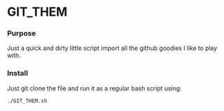 # GIT_THEM

### Purpose

Just a quick and dirty little script import all the github goodies I like to play with.

### Install

Just git clone the file and run it as a regular bash script using: 
    
    ./GIT_THEM.sh

